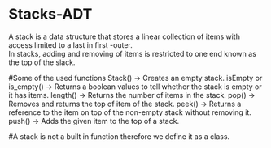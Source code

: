 # Stacks-ADT
A stack  is a data structure that stores a linear collection of items with access limited to a last in first -outer.<br />
In stacks, adding and removing of items is restricted to one end known as the top of the slack.

#Some of the used functions
Stack() -> Creates an empty stack.
isEmpty or is_empty() -> Returns a boolean values to tell whether the stack is empty or it has items.
length() -> Returns the number of items in the stack.
pop() -> Removes and returns the top of item of the stack.
peek() -> Returns a reference to the item on top of the non-empty stack without removing it.
push() -> Adds the given item to the top of a stack.

#A stack is not a built in function therefore we define it as a class.
